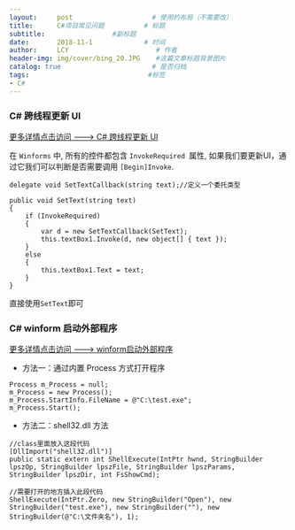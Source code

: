 ```yaml
---
layout:     post                    # 使用的布局（不需要改）
title:      C#项目常见问题          # 标题 
subtitle:                 #副标题
date:       2018-11-1             # 时间
author:     LCY                      # 作者
header-img: img/cover/bing_20.JPG    #这篇文章标题背景图片
catalog: true                       # 是否归档
tags:                              #标签
- C#
---
```


### C# 跨线程更新 UI
[更多详情点击访问 ---> C# 跨线程更新 UI](https://naturalwill.github.io/2017/09/18/update-ui-when-cross-thread/)

在 `Winforms` 中, 所有的控件都包含 `InvokeRequired `属性, 如果我们要更新UI，通过它我们可以判断是否需要调用 `[Begin]Invoke`.

```
delegate void SetTextCallback(string text);//定义一个委托类型

public void SetText(string text)
{
    if (InvokeRequired)
    {
        var d = new SetTextCallback(SetText);
        this.textBox1.Invoke(d, new object[] { text });
    }
    else
    {
        this.textBox1.Text = text;
    }
}
```

直接使用`SetText`即可

### C# winform 启动外部程序
[更多详情点击访问 ---> winform启动外部程序](https://www.cnblogs.com/zhujiantao/p/6694446.html)

- 方法一：通过内置 Process 方式打开程序

```
Process m_Process = null;
m_Process = new Process();
m_Process.StartInfo.FileName = @"C:\test.exe";
m_Process.Start();
```

- 方法二：shell32.dll 方法

```
//class里面放入这段代码
[DllImport("shell32.dll")]
public static extern int ShellExecute(IntPtr hwnd, StringBuilder lpszOp, StringBuilder lpszFile, StringBuilder lpszParams, StringBuilder lpszDir, int FsShowCmd);

//需要打开的地方插入此段代码
ShellExecute(IntPtr.Zero, new StringBuilder("Open"), new StringBuilder("test.exe"), new StringBuilder(""), new StringBuilder(@"C:\文件夹名"), 1);
```